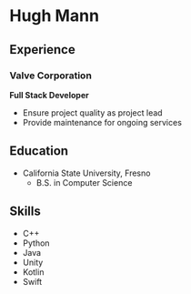 # Hugh Mann

## Experience

### Valve Corporation

**Full Stack Developer**
* Ensure project quality as project lead
* Provide maintenance for ongoing services

## Education

* California State University, Fresno
	* B.S. in Computer Science
	
## Skills
* C++
* Python
* Java
* Unity
* Kotlin
* Swift
